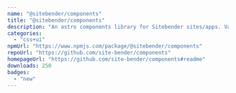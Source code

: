 ```yaml
---
name: "@sitebender/components"
title: "@sitebender/components"
description: "An astro components library for Sitebender sites/apps. Vanilla JS/CSS/HTML."
categories:
  - "css+ui"
npmUrl: "https://www.npmjs.com/package/@sitebender/components"
repoUrl: "https://github.com/site-bender/components"
homepageUrl: "https://github.com/site-bender/components#readme"
downloads: 250
badges:
  - "new"
---
```

